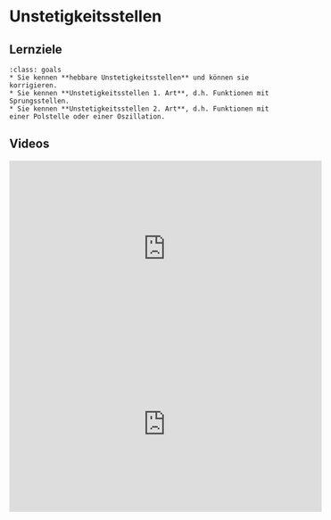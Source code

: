 # Unstetigkeitsstellen

## Lernziele

```{admonition} Lernziele 
:class: goals
* Sie kennen **hebbare Unstetigkeitsstellen** und können sie korrigieren.
* Sie kennen **Unstetigkeitsstellen 1. Art**, d.h. Funktionen mit Sprungsstellen. 
* Sie kennen **Unstetigkeitsstellen 2. Art**, d.h. Funktionen mit einer Polstelle oder einer Oszillation.
```

## Videos

<iframe width="560" height="315" src="https://www.youtube.com/embed/XUnIpTvZcUE" title="YouTube video player" frameborder="0" allow="accelerometer; autoplay; clipboard-write; encrypted-media; gyroscope; picture-in-picture" allowfullscreen></iframe>

<iframe width="560" height="315" src="https://www.youtube.com/embed/MI93ZGBb9zE" title="YouTube video player" frameborder="0" allow="accelerometer; autoplay; clipboard-write; encrypted-media; gyroscope; picture-in-picture" allowfullscreen></iframe>